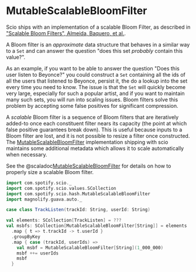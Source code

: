 # MutableScalableBloomFilter

Scio ships with an implementation of a scalable Bloom Filter, as described in ["Scalable Bloom Filters", Almeida, Baquero, et al.](http://gsd.di.uminho.pt/members/cbm/ps/dbloom.pdf).

A Bloom filter is an _approximate_ data structure that behaves in a similar way to a `Set` and can answer the question "does this set _probably_ contain this value?".

As an example, if you want to be able to answer the question "Does this user listen to Beyonce?" you could construct a `Set` containing all the ids of all the users that listened to Beyonce, persist it, the do a lookup into the set every time you need to know.
The issue is that the `Set` will quickly become very large, especially for such a popular artist, and if you want to maintain many such sets, you will run into scaling issues.
Bloom filters solve this problem by accepting some false positives for significant compression.

A _scalable_ Bloom filter is a sequence of Bloom filters that are iteratively added-to once each constituent filter nears its capacity (the point at which false positive guarantees break down).
This is useful because inputs to a Bloom filter are lost, and it is not possible to resize a filter once constructed.
The [MutableScalableBloomFilter](com.spotify.scio.hash.MutableScalableBloomFilter) implementation shipping with scio maintains some additional metadata which allows it to scale automatically when necessary.

See the @scaladoc[MutableScalableBloomFilter](com.spotify.scio.hash.MutableScalableBloomFilter$) for details on how to properly size a scalable Bloom filter.

```scala mdoc:compile-only
import com.spotify.scio._
import com.spotify.scio.values.SCollection
import com.spotify.scio.hash.MutableScalableBloomFilter
import magnolify.guava.auto._

case class TrackListen(trackId: String, userId: String)

val elements: SCollection[TrackListen] = ???
val msbfs: SCollection[MutableScalableBloomFilter[String]] = elements
  .map { t => t.trackId -> t.userId }
  .groupByKey
  .map { case (trackId, userIds) =>
    val msbf = MutableScalableBloomFilter[String](1_000_000)
    msbf ++= userIds
    msbf
  }
```
